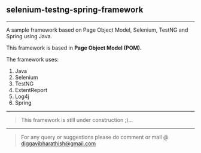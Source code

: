 selenium-testng-spring-framework
---

---
A sample framework based on Page Object Model, Selenium, TestNG and Spring using Java.

This framework is based in **Page Object Model (POM).**

The framework uses:

1. Java
2. Selenium
3. TestNG
4. ExtentReport
5. Log4j
6. Spring

---

>This framework is still under construction ;)...

---

>For any query or suggestions please do comment or mail @ diggavibharathish@gmail.com 
